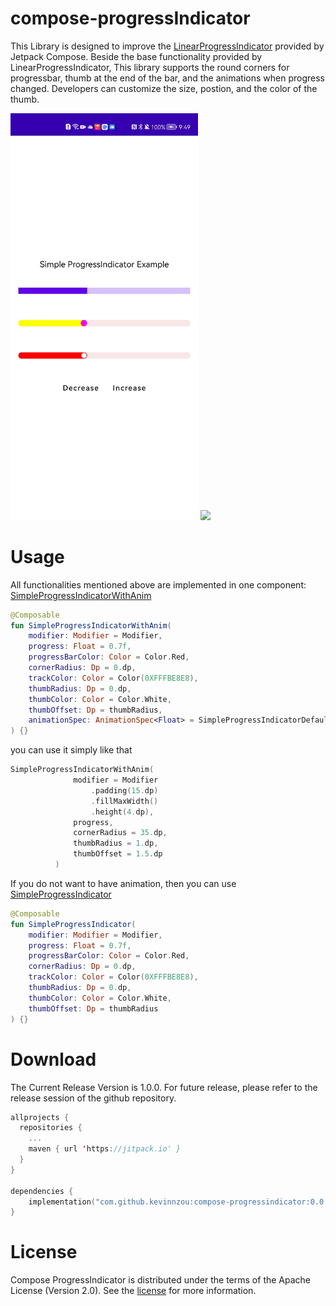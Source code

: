 # compose-progressIndicator
This Library is designed to improve the [LinearProgressIndicator](https://foso.github.io/Jetpack-Compose-Playground/material/linearprogressindicator/) provided by Jetpack Compose. Beside the base functionality provided by LinearProgressIndicator, This library supports the round corners for progressbar, thumb at the end of the bar, and the animations when progress changed. Developers can customize the size, postion, and the color of the thumb.

<img src="media/simple-indicator.gif" width=300> <img src="media/errorlist.gif" width=300>

# Usage
All functionalities mentioned above are implemented in one component: [SimpleProgressIndicatorWithAnim](https://github.com/KevinnZou/compose-progressIndicator/blob/main/progressindicator/src/main/java/com/kevinnzou/compose/progressindicator/SimpleProgressIndicator.kt)
```kotlin
@Composable
fun SimpleProgressIndicatorWithAnim(
    modifier: Modifier = Modifier,
    progress: Float = 0.7f,
    progressBarColor: Color = Color.Red,
    cornerRadius: Dp = 0.dp,
    trackColor: Color = Color(0XFFFBE8E8),
    thumbRadius: Dp = 0.dp,
    thumbColor: Color = Color.White,
    thumbOffset: Dp = thumbRadius,
    animationSpec: AnimationSpec<Float> = SimpleProgressIndicatorDefaults.SimpleProgressAnimationSpec,
) {}
```
you can use it simply like that
```kotlin
SimpleProgressIndicatorWithAnim(
              modifier = Modifier
                  .padding(15.dp)
                  .fillMaxWidth()
                  .height(4.dp),
              progress,
              cornerRadius = 35.dp,
              thumbRadius = 1.dp,
              thumbOffset = 1.5.dp
          )
```
If you do not want to have animation, then you can use [SimpleProgressIndicator](https://github.com/KevinnZou/compose-progressIndicator/blob/main/progressindicator/src/main/java/com/kevinnzou/compose/progressindicator/SimpleProgressIndicator.kt)
```kotlin
@Composable
fun SimpleProgressIndicator(
    modifier: Modifier = Modifier,
    progress: Float = 0.7f,
    progressBarColor: Color = Color.Red,
    cornerRadius: Dp = 0.dp,
    trackColor: Color = Color(0XFFFBE8E8),
    thumbRadius: Dp = 0.dp,
    thumbColor: Color = Color.White,
    thumbOffset: Dp = thumbRadius
) {}
```

# Download
The Current Release Version is 1.0.0. For future release, please refer to the release session of the github repository.
``` kotlin
allprojects {
  repositories {
    ...
    maven { url 'https://jitpack.io' }
  }
}

dependencies {
    implementation("com.github.kevinnzou:compose-progressindicator:0.0.4")
}

```

# License
Compose ProgressIndicator is distributed under the terms of the Apache License (Version 2.0). See the [license](https://github.com/KevinnZou/compose-progressIndicator/blob/main/LICENSE) for more information.
